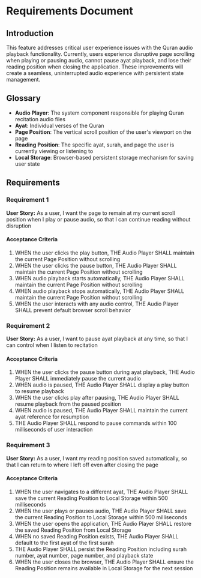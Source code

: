 # Requirements Document

## Introduction

This feature addresses critical user experience issues with the Quran audio playback functionality. Currently, users experience disruptive page scrolling when playing or pausing audio, cannot pause ayat playback, and lose their reading position when closing the application. These improvements will create a seamless, uninterrupted audio experience with persistent state management.

## Glossary

- **Audio Player**: The system component responsible for playing Quran recitation audio files
- **Ayat**: Individual verses of the Quran
- **Page Position**: The vertical scroll position of the user's viewport on the page
- **Reading Position**: The specific ayat, surah, and page the user is currently viewing or listening to
- **Local Storage**: Browser-based persistent storage mechanism for saving user state

## Requirements

### Requirement 1

**User Story:** As a user, I want the page to remain at my current scroll position when I play or pause audio, so that I can continue reading without disruption

#### Acceptance Criteria

1. WHEN the user clicks the play button, THE Audio Player SHALL maintain the current Page Position without scrolling
2. WHEN the user clicks the pause button, THE Audio Player SHALL maintain the current Page Position without scrolling
3. WHEN audio playback starts automatically, THE Audio Player SHALL maintain the current Page Position without scrolling
4. WHEN audio playback stops automatically, THE Audio Player SHALL maintain the current Page Position without scrolling
5. WHEN the user interacts with any audio control, THE Audio Player SHALL prevent default browser scroll behavior

### Requirement 2

**User Story:** As a user, I want to pause ayat playback at any time, so that I can control when I listen to recitation

#### Acceptance Criteria

1. WHEN the user clicks the pause button during ayat playback, THE Audio Player SHALL immediately pause the current audio
2. WHEN audio is paused, THE Audio Player SHALL display a play button to resume playback
3. WHEN the user clicks play after pausing, THE Audio Player SHALL resume playback from the paused position
4. WHEN audio is paused, THE Audio Player SHALL maintain the current ayat reference for resumption
5. THE Audio Player SHALL respond to pause commands within 100 milliseconds of user interaction

### Requirement 3

**User Story:** As a user, I want my reading position saved automatically, so that I can return to where I left off even after closing the page

#### Acceptance Criteria

1. WHEN the user navigates to a different ayat, THE Audio Player SHALL save the current Reading Position to Local Storage within 500 milliseconds
2. WHEN the user plays or pauses audio, THE Audio Player SHALL save the current Reading Position to Local Storage within 500 milliseconds
3. WHEN the user opens the application, THE Audio Player SHALL restore the saved Reading Position from Local Storage
4. WHEN no saved Reading Position exists, THE Audio Player SHALL default to the first ayat of the first surah
5. THE Audio Player SHALL persist the Reading Position including surah number, ayat number, page number, and playback state
6. WHEN the user closes the browser, THE Audio Player SHALL ensure the Reading Position remains available in Local Storage for the next session
